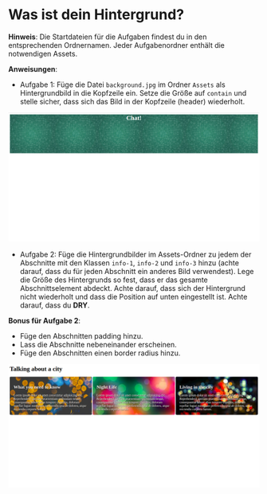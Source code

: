 # Was ist dein Hintergrund?

**Hinweis**: Die Startdateien für die Aufgaben findest du in den entsprechenden Ordnernamen. Jeder Aufgabenordner enthält die notwendigen Assets.

**Anweisungen**:

* Aufgabe 1: Füge die Datei `background.jpg` im Ordner `Assets` als Hintergrundbild in die Kopfzeile ein. Setze die Größe auf `contain` und stelle sicher, dass sich das Bild in der Kopfzeile (header) wiederholt.

![task1-reference](./images/task1.png)

* Aufgabe 2: Füge die Hintergrundbilder im Assets-Ordner zu jedem der Abschnitte mit den Klassen `info-1`, `info-2` und `info-3` hinzu (achte darauf, dass du für jeden Abschnitt ein anderes Bild verwendest). Lege die Größe des Hintergrunds so fest, dass er das gesamte Abschnittselement abdeckt. Achte darauf, dass sich der Hintergrund nicht wiederholt und dass die Position auf unten eingestellt ist. Achte darauf, dass du **DRY**.  

**Bonus für Aufgabe 2**:
* Füge den Abschnitten padding hinzu.
* Lass die Abschnitte nebeneinander erscheinen.
* Füge den Abschnitten einen border radius hinzu.

![task1-reference](./images/task2.png)

